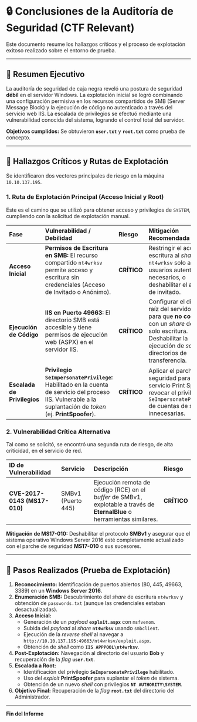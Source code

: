 # 🔒 Conclusiones de la Auditoría de Seguridad (CTF Relevant)

Este documento resume los hallazgos críticos y el proceso de explotación exitoso realizado sobre el entorno de prueba.

---

## 🎯 Resumen Ejecutivo

La auditoría de seguridad de caja negra reveló una postura de seguridad **débil** en el servidor Windows. La explotación inicial se logró combinando una configuración permisiva en los recursos compartidos de SMB (Server Message Block) y la ejecución de código no autenticado a través del servicio web IIS. La escalada de privilegios se efectuó mediante una vulnerabilidad conocida del sistema, logrando el control total del servidor.

**Objetivos cumplidos:** Se obtuvieron **`user.txt`** y **`root.txt`** como prueba de concepto.

---

## 🚩 Hallazgos Críticos y Rutas de Explotación

Se identificaron dos vectores principales de riesgo en la máquina `10.10.137.195`.

### 1. Ruta de Explotación Principal (Acceso Inicial y Root)

Este es el camino que se utilizó para obtener acceso y privilegios de `SYSTEM`, cumpliendo con la solicitud de explotación manual.

| Fase | Vulnerabilidad / Debilidad | Riesgo | Mitigación Recomendada |
| :--- | :--- | :--- | :--- |
| **Acceso Inicial** | **Permisos de Escritura en SMB:** El recurso compartido `nt4wrksv` permite acceso y escritura sin credenciales (Acceso de Invitado o Anónimo). | **CRÍTICO** | Restringir el acceso de escritura al *share* `nt4wrksv` solo a usuarios autenticados y necesarios, o deshabilitar el acceso de invitado. |
| **Ejecución de Código** | **IIS en Puerto 49663:** El directorio SMB está accesible y tiene permisos de ejecución web (ASPX) en el servidor IIS. | **CRÍTICO** | Configurar el directorio raíz del servidor web para que **no coincida** con un *share* de red de solo escritura. Deshabilitar la ejecución de *scripts* en directorios de transferencia. |
| **Escalada de Privilegios** | **Privilegio `SeImpersonatePrivilege`:** Habilitado en la cuenta de servicio del proceso IIS. Vulnerable a la suplantación de *token* (ej. **PrintSpoofer**). | **CRÍTICO** | Aplicar el parche de seguridad para el servicio Print Spooler o revocar el privilegio `SeImpersonatePrivilege` de cuentas de servicio innecesarias. |

### 2. Vulnerabilidad Crítica Alternativa

Tal como se solicitó, se encontró una segunda ruta de riesgo, de alta criticidad, en el servicio de red.

| ID de Vulnerabilidad | Servicio | Descripción | Riesgo |
| :--- | :--- | :--- | :--- |
| **CVE-2017-0143 (MS17-010)** | SMBv1 (Puerto 445) | Ejecución remota de código (RCE) en el *buffer* de SMBv1, explotable a través de **EternalBlue** o herramientas similares. | **CRÍTICO** |

**Mitigación de MS17-010:** Deshabilitar el protocolo **SMBv1** y asegurar que el sistema operativo Windows Server 2016 esté completamente actualizado con el parche de seguridad **MS17-010** o sus sucesores.

---

## 📝 Pasos Realizados (Prueba de Explotación)

1.  **Reconocimiento:** Identificación de puertos abiertos (80, 445, 49663, 3389) en un **Windows Server 2016**.
2.  **Enumeración SMB:** Descubrimiento del *share* de escritura `nt4wrksv` y obtención de `passwords.txt` (aunque las credenciales estaban desactualizadas).
3.  **Acceso Inicial:**
    * Generación de un *payload* **`exploit.aspx`** con `msfvenom`.
    * Subida del *payload* al *share* **`nt4wrksv`** usando `smbclient`.
    * Ejecución de la *reverse shell* al navegar a `http://10.10.137.195:49663/nt4wrksv/exploit.aspx`.
    * Obtención de *shell* como **`IIS APPPOOL\nt4wrksv`**.
4.  **Post-Explotación:** Navegación al directorio del usuario **Bob** y recuperación de la *flag* **`user.txt`**.
5.  **Escalada a Root:**
    * Identificación del privilegio **`SeImpersonatePrivilege`** habilitado.
    * Uso del *exploit* **PrintSpoofer** para suplantar el *token* de sistema.
    * Obtención de un nuevo *shell* con privilegios **`NT AUTHORITY\SYSTEM`**.
6.  **Objetivo Final:** Recuperación de la *flag* **`root.txt`** del directorio del Administrador.

***

**Fin del Informe**
